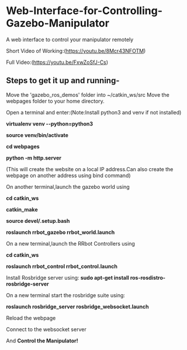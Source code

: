 # Web-Interface-for-Controlling-Gazebo-Manipulator
A web interface to control your manipulator remotely

Short Video of Working:(https://youtu.be/8Mcr43NFOTM)

Full Video:(https://youtu.be/FxwZoSfJ-Cs)

## **Steps to get it up and running-**

  Move the 'gazebo_ros_demos' folder into ~/catkin_ws/src
   Move the webpages folder to your home directory.

  Open a terminal and enter:(Note:Install python3 and venv if not installed)
  
  **virtualenv venv --python=python3**

  **source venv/bin/activate**
  
  **cd webpages**
  
  **python -m http.server**
  
  (This will create the website on a local IP address.Can also create the webpage on another address using bind command)
  
  On another terminal,launch the gazebo world using
  
  **cd catkin_ws**
  
  **catkin_make**
  
  **source devel/.setup.bash**
  
  **roslaunch rrbot_gazebo rrbot_world.launch**
  
  On a new terminal,launch the RRbot Controllers using
  
  **cd catkin_ws**
  
  **roslaunch rrbot_control rrbot_control.launch**
  
  Install Rosbridge server using:
  **sudo apt-get install ros-rosdistro-rosbridge-server**
  
  On a new terminal start the rosbridge suite using:
  
  **roslaunch rosbridge_server rosbridge_websocket.launch**
  
   Reload the webpage 
   
   Connect to the websocket server
   
   And **Control the Manipulator!**

